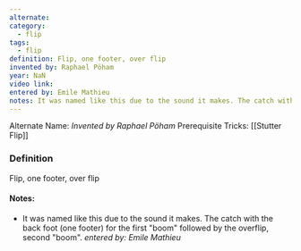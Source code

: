 ```yaml
---
alternate: 
category:
  - flip
tags:
  - flip
definition: Flip, one footer, over flip
invented by: Raphael Pöham
year: NaN
video link: 
entered by: Emile Mathieu
notes: It was named like this due to the sound it makes. The catch with the back foot (one footer) for the first "boom" followed by the overflip, second "boom".
---
```

Alternate Name: 
*Invented by Raphael Pöham*
Prerequisite Tricks: [[Stutter Flip]]

### Definition
Flip, one footer, over flip


#### Notes:
- It was named like this due to the sound it makes. The catch with the back foot (one footer) for the first "boom" followed by the overflip, second "boom".
*entered by: Emile Mathieu*

